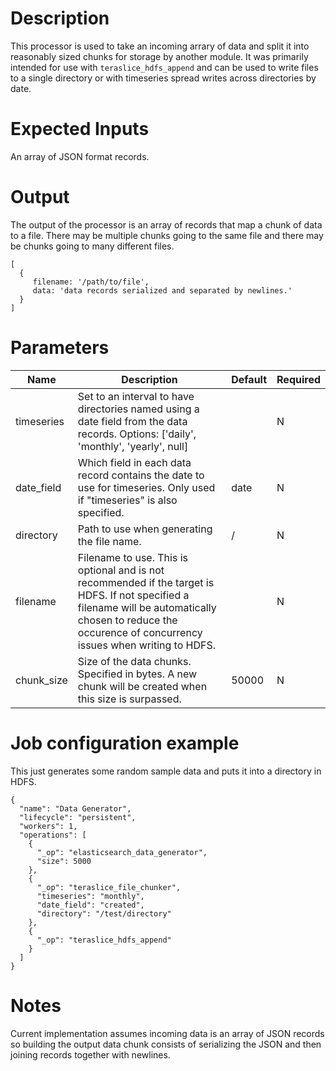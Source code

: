 # Description

This processor is used to take an incoming arrary of data and split it into reasonably sized chunks for storage by another module. It was primarily intended for use with `teraslice_hdfs_append` and can be used to write files to a single directory or with timeseries spread writes across directories by date.


# Expected Inputs

An array of JSON format records.

# Output

The output of the processor is an array of records that map a chunk of data to a file. There may be multiple chunks going to the same file and there may be chunks going to many different files.

```
[
  {
     filename: '/path/to/file',
     data: 'data records serialized and separated by newlines.'
  }
]
```

# Parameters

| Name | Description | Default | Required |
| ---- | ----------- | ------- | -------- |
| timeseries | Set to an interval to have directories named using a date field from the data records. Options: ['daily', 'monthly', 'yearly', null] |  | N |
| date_field | Which field in each data record contains the date to use for timeseries. Only used if "timeseries" is also specified. | date | N |
| directory | Path to use when generating the file name. | / | N |
| filename | Filename to use. This is optional and is not recommended if the target is HDFS. If not specified a filename will be automatically chosen to reduce the occurence of concurrency issues when writing to HDFS. |  | N |
| chunk_size | Size of the data chunks. Specified in bytes. A new chunk will be created when this size is surpassed. | 50000 | N |

# Job configuration example

This just generates some random sample data and puts it into a directory in HDFS.

```
{
  "name": "Data Generator",
  "lifecycle": "persistent",
  "workers": 1,
  "operations": [
    {
      "_op": "elasticsearch_data_generator",
      "size": 5000
    },
    {
      "_op": "teraslice_file_chunker",
      "timeseries": "monthly",
      "date_field": "created",
      "directory": "/test/directory"
    },
    {
      "_op": "teraslice_hdfs_append"
    }
  ]
}
```

# Notes

Current implementation assumes incoming data is an array of JSON records so building the output data chunk consists of serializing the JSON and then joining records together with newlines.
